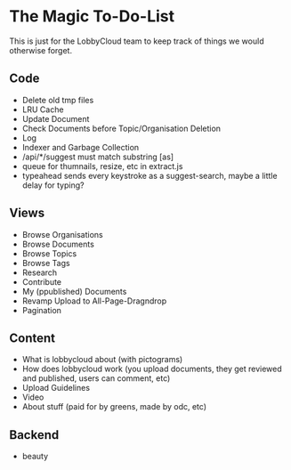 # The Magic To-Do-List

This is just for the LobbyCloud team to keep track of things we would otherwise forget.

## Code

* Delete old tmp files
* LRU Cache
* Update Document
* Check Documents before Topic/Organisation Deletion
* Log
* Indexer and Garbage Collection
* /api/*/suggest must match substring [as]
* queue for thumnails, resize, etc in extract.js
* typeahead sends every keystroke as a suggest-search, maybe a little delay for typing?

## Views

* Browse Organisations
* Browse Documents
* Browse Topics
* Browse Tags
* Research
* Contribute
* My (ppublished) Documents
* Revamp Upload to All-Page-Dragndrop
* Pagination

## Content

* What is lobbycloud about (with pictograms)
* How does lobbycloud work (you upload documents, they get reviewed and published, users can comment, etc)
* Upload Guidelines
* Video
* About stuff (paid for by greens, made by odc, etc)

## Backend

* beauty
